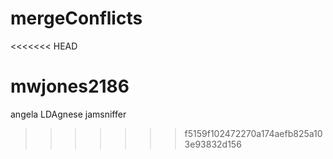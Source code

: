 # mergeConflicts
<<<<<<< HEAD

mwjones2186
=======
angela
LDAgnese
jamsniffer
>>>>>>> f5159f102472270a174aefb825a103e93832d156
